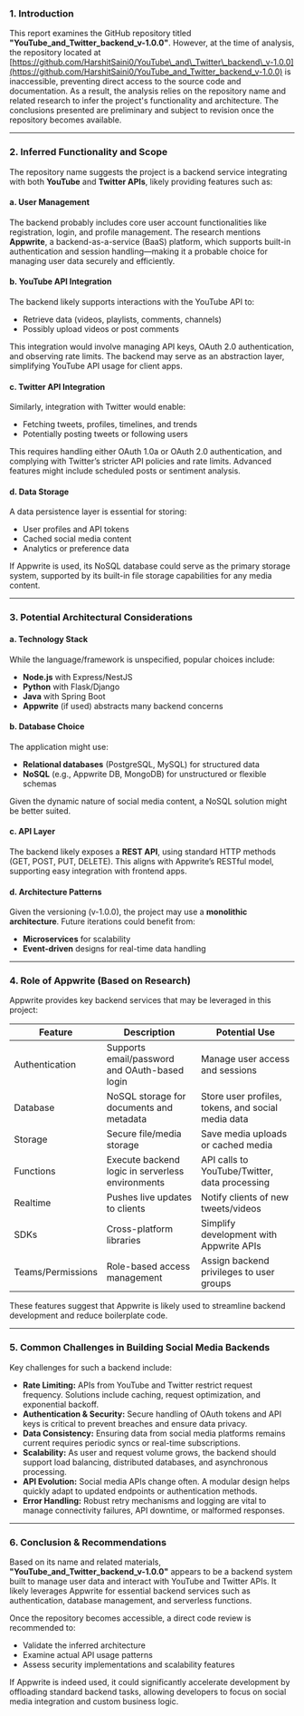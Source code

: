 ### 1. Introduction

This report examines the GitHub repository titled **"YouTube\_and\_Twitter\_backend\_v-1.0.0"**. However, at the time of analysis, the repository located at [https://github.com/HarshitSaini0/YouTube\_and\_Twitter\_backend\_v-1.0.0](https://github.com/HarshitSaini0/YouTube_and_Twitter_backend_v-1.0.0) is inaccessible, preventing direct access to the source code and documentation. As a result, the analysis relies on the repository name and related research to infer the project's functionality and architecture. The conclusions presented are preliminary and subject to revision once the repository becomes available.

---

### 2. Inferred Functionality and Scope

The repository name suggests the project is a backend service integrating with both **YouTube** and **Twitter APIs**, likely providing features such as:

#### a. **User Management**

The backend probably includes core user account functionalities like registration, login, and profile management. The research mentions **Appwrite**, a backend-as-a-service (BaaS) platform, which supports built-in authentication and session handling—making it a probable choice for managing user data securely and efficiently.

#### b. **YouTube API Integration**

The backend likely supports interactions with the YouTube API to:

* Retrieve data (videos, playlists, comments, channels)
* Possibly upload videos or post comments

This integration would involve managing API keys, OAuth 2.0 authentication, and observing rate limits. The backend may serve as an abstraction layer, simplifying YouTube API usage for client apps.

#### c. **Twitter API Integration**

Similarly, integration with Twitter would enable:

* Fetching tweets, profiles, timelines, and trends
* Potentially posting tweets or following users

This requires handling either OAuth 1.0a or OAuth 2.0 authentication, and complying with Twitter’s stricter API policies and rate limits. Advanced features might include scheduled posts or sentiment analysis.

#### d. **Data Storage**

A data persistence layer is essential for storing:

* User profiles and API tokens
* Cached social media content
* Analytics or preference data

If Appwrite is used, its NoSQL database could serve as the primary storage system, supported by its built-in file storage capabilities for any media content.

---

### 3. Potential Architectural Considerations

#### a. **Technology Stack**

While the language/framework is unspecified, popular choices include:

* **Node.js** with Express/NestJS
* **Python** with Flask/Django
* **Java** with Spring Boot
* **Appwrite** (if used) abstracts many backend concerns

#### b. **Database Choice**

The application might use:

* **Relational databases** (PostgreSQL, MySQL) for structured data
* **NoSQL** (e.g., Appwrite DB, MongoDB) for unstructured or flexible schemas

Given the dynamic nature of social media content, a NoSQL solution might be better suited.

#### c. **API Layer**

The backend likely exposes a **REST API**, using standard HTTP methods (GET, POST, PUT, DELETE). This aligns with Appwrite’s RESTful model, supporting easy integration with frontend apps.

#### d. **Architecture Patterns**

Given the versioning (v-1.0.0), the project may use a **monolithic architecture**. Future iterations could benefit from:

* **Microservices** for scalability
* **Event-driven** designs for real-time data handling

---

### 4. Role of Appwrite (Based on Research)

Appwrite provides key backend services that may be leveraged in this project:

| **Feature**       | **Description**                                  | **Potential Use**                                  |
| ----------------- | ------------------------------------------------ | -------------------------------------------------- |
| Authentication    | Supports email/password and OAuth-based login    | Manage user access and sessions                    |
| Database          | NoSQL storage for documents and metadata         | Store user profiles, tokens, and social media data |
| Storage           | Secure file/media storage                        | Save media uploads or cached media                 |
| Functions         | Execute backend logic in serverless environments | API calls to YouTube/Twitter, data processing      |
| Realtime          | Pushes live updates to clients                   | Notify clients of new tweets/videos                |
| SDKs              | Cross-platform libraries                         | Simplify development with Appwrite APIs            |
| Teams/Permissions | Role-based access management                     | Assign backend privileges to user groups           |

These features suggest that Appwrite is likely used to streamline backend development and reduce boilerplate code.

---

### 5. Common Challenges in Building Social Media Backends

Key challenges for such a backend include:

* **Rate Limiting:** APIs from YouTube and Twitter restrict request frequency. Solutions include caching, request optimization, and exponential backoff.
* **Authentication & Security:** Secure handling of OAuth tokens and API keys is critical to prevent breaches and ensure data privacy.
* **Data Consistency:** Ensuring data from social media platforms remains current requires periodic syncs or real-time subscriptions.
* **Scalability:** As user and request volume grows, the backend should support load balancing, distributed databases, and asynchronous processing.
* **API Evolution:** Social media APIs change often. A modular design helps quickly adapt to updated endpoints or authentication methods.
* **Error Handling:** Robust retry mechanisms and logging are vital to manage connectivity failures, API downtime, or malformed responses.

---

### 6. Conclusion & Recommendations

Based on its name and related materials, **"YouTube\_and\_Twitter\_backend\_v-1.0.0"** appears to be a backend system built to manage user data and interact with YouTube and Twitter APIs. It likely leverages Appwrite for essential backend services such as authentication, database management, and serverless functions.

Once the repository becomes accessible, a direct code review is recommended to:

* Validate the inferred architecture
* Examine actual API usage patterns
* Assess security implementations and scalability features

If Appwrite is indeed used, it could significantly accelerate development by offloading standard backend tasks, allowing developers to focus on social media integration and custom business logic.

